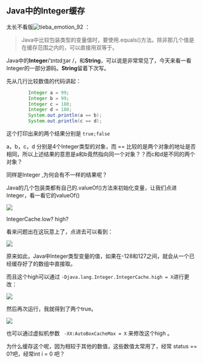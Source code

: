 ## Java中的Integer缓存



太长不看版![tieba_emotion_92](https://pkq-blog-img.oss-cn-hangzhou.aliyuncs.com/tieba_emotion_92_1571074484843.png?x-oss-process=style/small) ：

> Java中比较包装类型的变量值时，要使用.equals()方法。除非那几个值是在缓存范围之内的，可以直接用双等于。

Java中的**Integer**/ˈɪntɪdʒər /，和**String**，可以说是非常常见了，今天来看一看Integer的一部分源码。**String**留着下次写。

先从几行比较数值的代码讲起：

```java
        Integer a = 99;
        Integer b = 99;
        Integer c = 180;
        Integer d = 180;
        System.out.println(a == b);
        System.out.println(c == d);
```

这个打印出来的两个结果分别是 ```true;false```

a，b，c，d 分别是4个Integer类型的对象，而 == 比较的是两个对象的地址是否相同，所以上述结果的意思是a和b竟然指向同一个对象？？而c和d是不同的两个对象？

同样是Integer ,为何会有不一样的结果呢？

Java的几个包装类都有自己的.valueOf()方法来初始化变量，让我们点进Integer，看一看它的valueOf()

![](https://pkq-blog-img.oss-cn-hangzhou.aliyuncs.com/20200324204729.png?x-oss-process=style/small)

IntegerCache.low? high?

看来问题出在这玩意上了，点进去可以看到：

![](https://pkq-blog-img.oss-cn-hangzhou.aliyuncs.com/20200324204959.png?x-oss-process=style/small)



原来如此，Java中Integer类型变量的值，如果在-128和127之间，就会从一个已经缓存好了的数组中直接取。

而且这个high可以通过 ```-Djava.lang.Integer.IntegerCache.high = X```进行更改：

![](https://pkq-blog-img.oss-cn-hangzhou.aliyuncs.com/20200324205426.png?x-oss-process=style/small)

然后再次运行，我就得到了两个true。

![](https://pkq-blog-img.oss-cn-hangzhou.aliyuncs.com/20200324205500.png?x-oss-process=style/small)

也可以通过虚拟机参数 ``` -XX:AutoBoxCacheMax = X``` 来修改这个high 。

为什么缓存这个呢，因为相较于其他的数值，这些数值太常用了，经常 status == 0?吧，经常int i =  0 吧？






